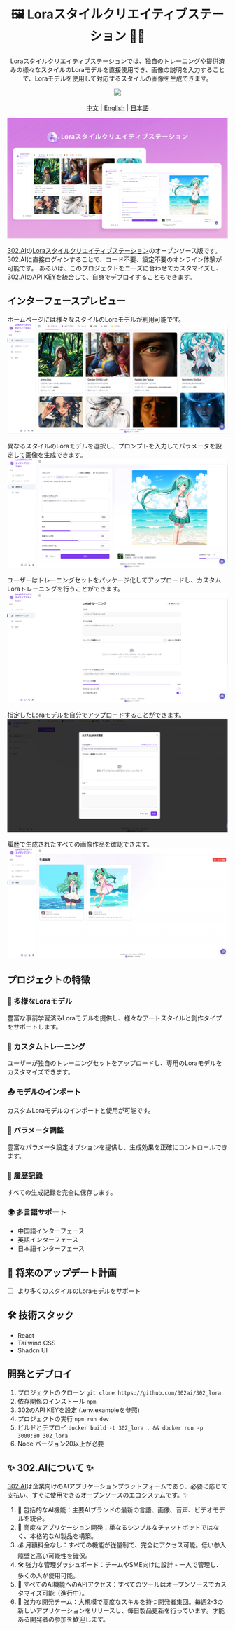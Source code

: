 # <p align="center"> 🖼️ Loraスタイルクリエイティブステーション 🚀✨</p>

<p align="center">Loraスタイルクリエイティブステーションでは、独自のトレーニングや提供済みの様々なスタイルのLoraモデルを直接使用でき、画像の説明を入力することで、Loraモデルを使用して対応するスタイルの画像を生成できます。</p>

<p align="center"><a href="https://302.ai/product/detail/61" target="blank"><img src="https://file.302.ai/gpt/imgs/github/20250102/72a57c4263944b73bf521830878ae39a.png" /></a></p >

<p align="center"><a href="README_zh.md">中文</a> | <a href="README.md">English</a> | <a href="README_ja.md">日本語</a></p>


![](docs/302_Lora_jp.png)

[302.AI](https://302.ai/ja/)の[Loraスタイルクリエイティブステーション](https://302.ai/product/detail/61)のオープンソース版です。
302.AIに直接ログインすることで、コード不要、設定不要のオンライン体験が可能です。
あるいは、このプロジェクトをニーズに合わせてカスタマイズし、302.AIのAPI KEYを統合して、自身でデプロイすることもできます。

## インターフェースプレビュー
ホームページには様々なスタイルのLoraモデルが利用可能です。
![](docs/302_Image_Arena_jp_screenshot_01.png)

異なるスタイルのLoraモデルを選択し、プロンプトを入力してパラメータを設定して画像を生成できます。
![](docs/302_Image_Arena_jp_screenshot_02.png)

ユーザーはトレーニングセットをパッケージ化してアップロードし、カスタムLoraトレーニングを行うことができます。
![](docs/302_Image_Arena_jp_screenshot_03.png)

指定したLoraモデルを自分でアップロードすることができます。
![](docs/302_Image_Arena_jp_screenshot_04.png)

履歴で生成されたすべての画像作品を確認できます。
![](docs/302_Image_Arena_jp_screenshot_05.png)

## プロジェクトの特徴
### 🎨 多様なLoraモデル
豊富な事前学習済みLoraモデルを提供し、様々なアートスタイルと創作タイプをサポートします。
### 🔧 カスタムトレーニング
ユーザーが独自のトレーニングセットをアップロードし、専用のLoraモデルをカスタマイズできます。
### 📤 モデルのインポート
カスタムLoraモデルのインポートと使用が可能です。
### 🎯 パラメータ調整
豊富なパラメータ設定オプションを提供し、生成効果を正確にコントロールできます。
### 💾 履歴記録
すべての生成記録を完全に保存します。
### 🌍 多言語サポート
- 中国語インターフェース
- 英語インターフェース
- 日本語インターフェース

## 🚩 将来のアップデート計画
- [ ] より多くのスタイルのLoraモデルをサポート

## 🛠️ 技術スタック
- React
- Tailwind CSS
- Shadcn UI

## 開発とデプロイ
1. プロジェクトのクローン `git clone https://github.com/302ai/302_lora`
2. 依存関係のインストール `npm`
3. 302のAPI KEYを設定 (.env.exampleを参照)
4. プロジェクトの実行 `npm run dev`
5. ビルドとデプロイ `docker build -t 302_lora . && docker run -p 3000:80 302_lora`
6. Node バージョン20以上が必要

## ✨ 302.AIについて ✨
[302.AI](https://302.ai/ja/)は企業向けのAIアプリケーションプラットフォームであり、必要に応じて支払い、すぐに使用できるオープンソースのエコシステムです。✨
1. 🧠 包括的なAI機能：主要AIブランドの最新の言語、画像、音声、ビデオモデルを統合。
2. 🚀 高度なアプリケーション開発：単なるシンプルなチャットボットではなく、本格的なAI製品を構築。
3. 💰 月額料金なし：すべての機能が従量制で、完全にアクセス可能。低い参入障壁と高い可能性を確保。
4. 🛠 強力な管理ダッシュボード：チームやSME向けに設計 - 一人で管理し、多くの人が使用可能。
5. 🔗 すべてのAI機能へのAPIアクセス：すべてのツールはオープンソースでカスタマイズ可能（進行中）。
6. 💪 強力な開発チーム：大規模で高度なスキルを持つ開発者集団。毎週2-3の新しいアプリケーションをリリースし、毎日製品更新を行っています。才能ある開発者の参加を歓迎します。
